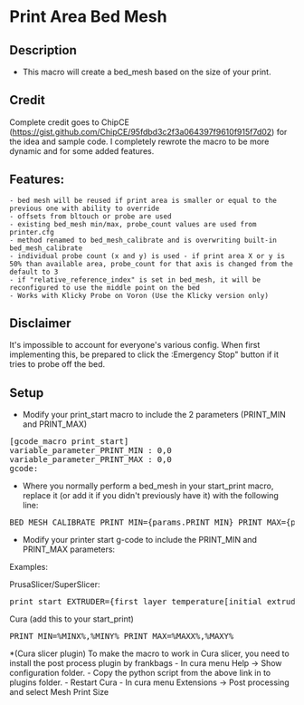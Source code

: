 # Print Area Bed Mesh

## Description

- This macro will create a bed_mesh based on the size of your print.

## Credit

Complete credit goes to ChipCE (https://gist.github.com/ChipCE/95fdbd3c2f3a064397f9610f915f7d02) for the idea and sample code. I completely rewrote the macro to be more dynamic and for some added features.

## Features:
	- bed mesh will be reused if print area is smaller or equal to the previous one with ability to override
	- offsets from bltouch or probe are used
	- existing bed_mesh min/max, probe_count values are used from printer.cfg
	- method renamed to bed_mesh_calibrate and is overwriting built-in bed_mesh_calibrate
	- individual probe count (x and y) is used - if print area X or y is 50% than available area, probe_count for that axis is changed from the default to 3
	- if "relative_reference_index" is set in bed_mesh, it will be reconfigured to use the middle point on the bed
	- Works with Klicky Probe on Voron (Use the Klicky version only)

## Disclaimer

It's impossible to account for everyone's various config. When first implementing this, be prepared to click the :Emergency Stop" button if it tries to probe off the bed.

## Setup

- Modify your print_start macro to include the 2 parameters (PRINT_MIN and PRINT_MAX) 
<pre>
[gcode_macro print_start]
variable_parameter_PRINT_MIN : 0,0
variable_parameter_PRINT_MAX : 0,0
gcode:
</pre>

- Where you normally perform a bed_mesh in your start_print macro, replace it (or add it if you didn't previously have it) with the following line:
<pre>
BED_MESH_CALIBRATE PRINT_MIN={params.PRINT_MIN} PRINT_MAX={params.PRINT_MAX}
</pre>

- Modify your printer start g-code to include the PRINT_MIN and PRINT_MAX parameters:

Examples:


PrusaSlicer/SuperSlicer:
<pre>print_start EXTRUDER={first_layer_temperature[initial_extruder] + extruder_temperature_offset[initial_extruder]} BED=[first_layer_bed_temperature] CHAMBER=[chamber_temperature] PRINT_MIN={first_layer_print_min[0]},{first_layer_print_min[1]} PRINT_MAX={first_layer_print_max[0]},{first_layer_print_max[0]}</pre>

Cura (add this to your start_print)
<pre>PRINT_MIN=%MINX%,%MINY% PRINT_MAX=%MAXX%,%MAXY%</pre>

*(Cura slicer plugin) To make the macro to work in Cura slicer, you need to install the post process plugin by frankbags - In cura menu Help -> Show configuration folder. - Copy the python script from the above link in to plugins folder. - Restart Cura - In cura menu Extensions -> Post processing and select Mesh Print Size
